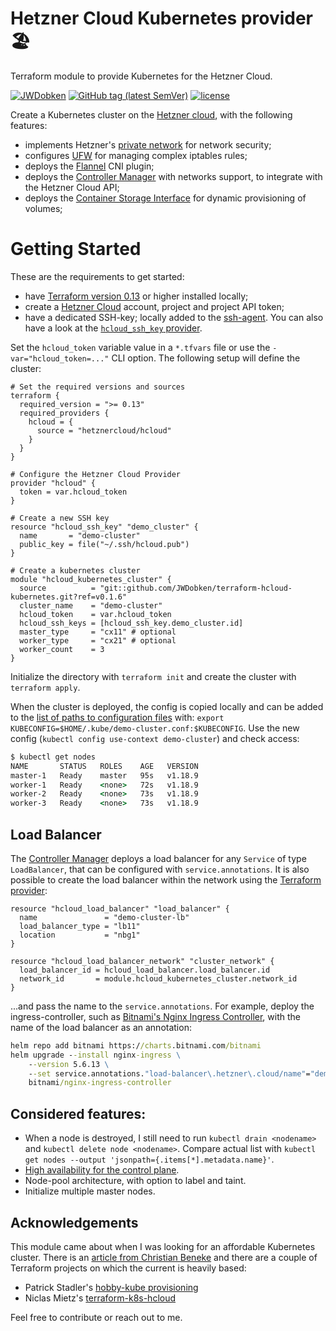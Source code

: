 Hetzner Cloud Kubernetes provider 🏖️
==================

Terraform module to provide Kubernetes for the Hetzner Cloud.

[![JWDobken](https://circleci.com/gh/JWDobken/terraform-hcloud-kubernetes.svg?style=shield)](https://app.circleci.com/pipelines/github/JWDobken/terraform-hcloud-kubernetes?branch=main)
[![GitHub tag (latest SemVer)](https://img.shields.io/github/v/tag/JWDobken/terraform-hcloud-kubernetes?label=release)](https://github.com/JWDobken/terraform-hcloud-kubernetes/releases)
[![license](https://img.shields.io/github/license/JWDobken/terraform-hcloud-kubernetes.svg)]()

Create a Kubernetes cluster on the [Hetzner cloud](https://registry.terraform.io/providers/hetznercloud/hcloud/latest/docs), with the following features:

- implements Hetzner's [private network](https://community.hetzner.com/tutorials/hcloud-networks-basic) for network security;
- configures [UFW](https://help.ubuntu.com/community/UFW) for managing complex iptables rules;
- deploys the [Flannel](https://github.com/coreos/flannel) CNI plugin;
- deploys the [Controller Manager](https://github.com/hetznercloud/hcloud-cloud-controller-manager) with networks support, to integrate with the Hetzner Cloud API;
- deploys the [Container Storage Interface](https://github.com/hetznercloud/csi-driver) for dynamic provisioning of volumes;

# Getting Started

These are the requirements to get started:

- have [Terraform version 0.13](https://learn.hashicorp.com/tutorials/terraform/install-cli) or higher installed locally;
- create a [Hetzner Cloud](https://www.hetzner.com/cloud) account, project and project API token;
- have a dedicated SSH-key; locally added to the [ssh-agent](https://docs.github.com/en/free-pro-team@latest/github/authenticating-to-github/generating-a-new-ssh-key-and-adding-it-to-the-ssh-agent). You can also have a look at the [`hcloud_ssh_key` provider](https://registry.terraform.io/providers/hetznercloud/hcloud/latest/docs/resources/ssh_key).


Set the `hcloud_token` variable value in a `*.tfvars` file or use the `-var="hcloud_token=..."` CLI option. The following setup will define the cluster:

```hcl
# Set the required versions and sources
terraform {
  required_version = ">= 0.13"
  required_providers {
    hcloud = {
      source = "hetznercloud/hcloud"
    }
  }
}

# Configure the Hetzner Cloud Provider
provider "hcloud" {
  token = var.hcloud_token
}

# Create a new SSH key
resource "hcloud_ssh_key" "demo_cluster" {
  name       = "demo-cluster"
  public_key = file("~/.ssh/hcloud.pub")
}

# Create a kubernetes cluster
module "hcloud_kubernetes_cluster" {
  source          = "git::github.com/JWDobken/terraform-hcloud-kubernetes.git?ref=v0.1.6"
  cluster_name    = "demo-cluster"
  hcloud_token    = var.hcloud_token
  hcloud_ssh_keys = [hcloud_ssh_key.demo_cluster.id]
  master_type     = "cx11" # optional
  worker_type     = "cx21" # optional
  worker_count    = 3
}

```

Initialize the directory with `terraform init` and create the cluster with `terraform apply`.

When the cluster is deployed, the config is copied locally and can be added to the [list of paths to configuration files](https://kubernetes.io/docs/tasks/access-application-cluster/configure-access-multiple-clusters/#create-a-second-configuration-file) with: `export KUBECONFIG=$HOME/.kube/demo-cluster.conf:$KUBECONFIG`. Use the new config (`kubectl config use-context demo-cluster`) and check access:

```cmd
$ kubectl get nodes
NAME       STATUS   ROLES    AGE   VERSION
master-1   Ready    master   95s   v1.18.9
worker-1   Ready    <none>   72s   v1.18.9
worker-2   Ready    <none>   73s   v1.18.9
worker-3   Ready    <none>   73s   v1.18.9
```

## Load Balancer

The [Controller Manager](https://github.com/hetznercloud/hcloud-cloud-controller-manager/blob/master/docs/load_balancers.md) deploys a load balancer for any `Service` of type `LoadBalancer`, that can be configured with `service.annotations`. It is also possible to create the load balancer within the network using the [Terraform provider](https://registry.terraform.io/providers/hetznercloud/hcloud/latest/docs/resources/load_balancer):

```hcl
resource "hcloud_load_balancer" "load_balancer" {
  name               = "demo-cluster-lb"
  load_balancer_type = "lb11"
  location           = "nbg1"
}

resource "hcloud_load_balancer_network" "cluster_network" {
  load_balancer_id = hcloud_load_balancer.load_balancer.id
  network_id       = module.hcloud_kubernetes_cluster.network_id
}
```

...and pass the name to the `service.annotations`. For example, deploy the ingress-controller, such as [Bitnami's Nginx Ingress Controller](https://github.com/bitnami/charts/tree/master/bitnami/nginx-ingress-controller), with the name of the load balancer as an annotation:

```cmd
helm repo add bitnami https://charts.bitnami.com/bitnami
helm upgrade --install nginx-ingress \
    --version 5.6.13 \
    --set service.annotations."load-balancer\.hetzner\.cloud/name"="demo-cluster-lb" \
    bitnami/nginx-ingress-controller
```

## Considered features:

- When a node is destroyed, I still need to run `kubectl drain <nodename>` and `kubectl delete node <nodename>`. Compare actual list with `kubectl get nodes --output 'jsonpath={.items[*].metadata.name}'`.
- [High availability for the control plane](https://kubernetes.io/docs/setup/production-environment/tools/kubeadm/high-availability/).
- Node-pool architecture, with option to label and taint.
- Initialize multiple master nodes.

## Acknowledgements 

This module came about when I was looking for an affordable Kubernetes cluster. There is an [article from Christian Beneke](https://community.hetzner.com/tutorials/install-kubernetes-cluster) and there are a couple of Terraform projects on which the current is heavily based:

- Patrick Stadler's [hobby-kube provisioning](https://github.com/hobby-kube/provisioning)
- Niclas Mietz's [terraform-k8s-hcloud](https://github.com/solidnerd/terraform-k8s-hcloud)

Feel free to contribute or reach out to me.
